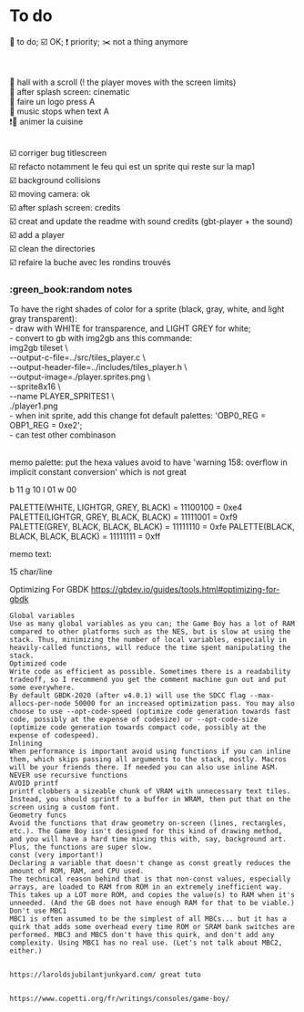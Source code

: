 # To do

:radio_button: to do; :ballot_box_with_check: OK; :exclamation: priority; :scissors: not a thing anymore<br><br><br>


:radio_button: hall with a scroll (! the player moves with the screen limits)<br>
:radio_button: after splash screen: cinematic<br>
:radio_button: faire un logo press A<br>
:radio_button: music stops when text A<br>
:exclamation::radio_button: animer la cuisine<br><br>

:ballot_box_with_check: corriger bug titlescreen<br>
:ballot_box_with_check: refacto notamment le feu qui est un sprite qui reste sur la map1<br>
:ballot_box_with_check: background collisions<br>
:ballot_box_with_check: moving camera: ok<br>
:ballot_box_with_check: after splash screen: credits<br>
:ballot_box_with_check: creat and update the readme with sound credits (gbt-player + the sound)<br>
:ballot_box_with_check: add a player<br>
:ballot_box_with_check: clean the directories<br>
:ballot_box_with_check: refaire la buche avec les rondins trouvés<br>

<h3>:green_book:random notes</h3>
To have the right shades of color for a sprite (black, gray, white, and light gray transparent):<br>
	- draw with WHITE for transparence, and LIGHT GREY for white;<br>
	- convert to gb with img2gb ans this commande:<br>
	img2gb tileset \<br>
    --output-c-file=../src/tiles_player.c \<br>
    --output-header-file=../includes/tiles_player.h \<br>
    --output-image=./player.sprites.png \<br>
    --sprite8x16 \<br>
    --name PLAYER_SPRITES1 \<br>
    ./player1.png<br>
	- when init sprite, add this change fot default palettes: 'OBP0_REG = OBP1_REG = 0xe2';<br>
	- can test other combinason<br><br>

memo palette:
put the hexa values avoid to have 'warning 158: overflow in implicit constant conversion' which is not great

b 11
g 10
l 01
w 00

PALETTE(WHITE, LIGHTGR, GREY, BLACK) = 11100100 = 0xe4
PALETTE(LIGHTGR, GREY, BLACK, BLACK) = 11111001 = 0xf9
PALETTE(GREY, BLACK, BLACK, BLACK) = 11111110 = 0xfe
PALETTE(BLACK, BLACK, BLACK, BLACK) = 11111111 = 0xff

memo text:

15 char/line

Optimizing For GBDK https://gbdev.io/guides/tools.html#optimizing-for-gbdk

    Global variables
    Use as many global variables as you can; the Game Boy has a lot of RAM compared to other platforms such as the NES, but is slow at using the stack. Thus, minimizing the number of local variables, especially in heavily-called functions, will reduce the time spent manipulating the stack.
    Optimized code
    Write code as efficient as possible. Sometimes there is a readability tradeoff, so I recommend you get the comment machine gun out and put some everywhere.
    By default GBDK-2020 (after v4.0.1) will use the SDCC flag --max-allocs-per-node 50000 for an increased optimization pass. You may also choose to use --opt-code-speed (optimize code generation towards fast code, possibly at the expense of codesize) or --opt-code-size (optimize code generation towards compact code, possibly at the expense of codespeed).
    Inlining
    When performance is important avoid using functions if you can inline them, which skips passing all arguments to the stack, mostly. Macros will be your friends there. If needed you can also use inline ASM.
    NEVER use recursive functions
    AVOID printf
    printf clobbers a sizeable chunk of VRAM with unnecessary text tiles. Instead, you should sprintf to a buffer in WRAM, then put that on the screen using a custom font.
    Geometry funcs
    Avoid the functions that draw geometry on-screen (lines, rectangles, etc.). The Game Boy isn't designed for this kind of drawing method, and you will have a hard time mixing this with, say, background art. Plus, the functions are super slow.
    const (very important!)
    Declaring a variable that doesn't change as const greatly reduces the amount of ROM, RAM, and CPU used.
    The technical reason behind that is that non-const values, especially arrays, are loaded to RAM from ROM in an extremely inefficient way. This takes up a LOT more ROM, and copies the value(s) to RAM when it's unneeded. (And the GB does not have enough RAM for that to be viable.)
    Don't use MBC1
    MBC1 is often assumed to be the simplest of all MBCs... but it has a quirk that adds some overhead every time ROM or SRAM bank switches are performed. MBC3 and MBC5 don't have this quirk, and don't add any complexity. Using MBC1 has no real use. (Let's not talk about MBC2, either.)


	https://laroldsjubilantjunkyard.com/ great tuto


	https://www.copetti.org/fr/writings/consoles/game-boy/